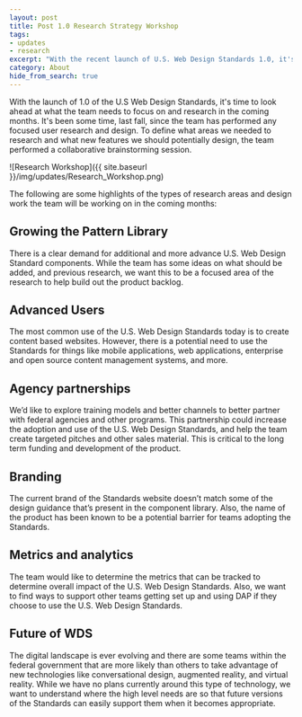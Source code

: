 ```yaml
---
layout: post
title: Post 1.0 Research Strategy Workshop
tags:
- updates
- research
excerpt: "With the recent launch of U.S. Web Design Standards 1.0, it's time for the team to take a look at the road ahead and determine what areas of the Standards they should focus on. To accomplish this, the team meet for a collaborative research and design workshop where ideas were proposed then mapped based on the ideas importance and feasibility."
category: About
hide_from_search: true
---
```

With the launch of 1.0 of the U.S Web Design Standards, it's time to look ahead at what the team needs to focus on and research in the coming months. It's been some time, last fall, since the team has performed any focused user research and design. To define what areas we needed to research and what new features we should potentially design, the team performed a collaborative brainstorming session.

![Research Workshop]({{ site.baseurl }}/img/updates/Research_Workshop.png)

The following are some highlights of the types of research areas and design work the team will be working on in the coming months:

## Growing the Pattern Library
There is a clear demand for additional and more advance U.S. Web Design Standard components. While the team has some ideas on what should be added, and previous research, we want this to be a focused area of the research to help build out the product backlog.

## Advanced Users
The most common use of the U.S. Web Design Standards today is to create content based websites. However, there is a potential need to use the Standards for things like mobile applications, web applications, enterprise and open source content management systems, and more.

## Agency partnerships
We’d like to explore training models and better channels to better partner with federal agencies and other programs. This partnership could increase the adoption and use of the U.S. Web Design Standards, and help the team create targeted pitches and other sales material. This is critical to the long term funding and development of the product.

## Branding
The current brand of the Standards website doesn’t match some of the design guidance that’s present in the component library. Also, the name of the product has been known to be a potential barrier for teams adopting the Standards.

## Metrics and analytics
The team would like to determine the metrics that can be tracked to determine overall impact of the U.S. Web Design Standards. Also, we want to find ways to support other teams getting set up and using DAP if they choose to use the U.S. Web Design Standards.

## Future of WDS
The digital landscape is ever evolving and there are some teams within the federal government that are more likely than others to take advantage of new technologies like conversational design, augmented reality, and virtual reality. While we have no plans currently around this type of technology, we want to understand where the high level needs are so that future versions of the Standards can easily support them when it becomes appropriate.

